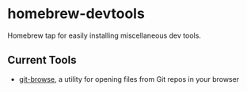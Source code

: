 homebrew-devtools
=================

Homebrew tap for easily installing miscellaneous dev tools.

## Current Tools

- [git-browse](https://github.com/nickmoorman/git-browse), a utility for opening files from Git repos in your browser
